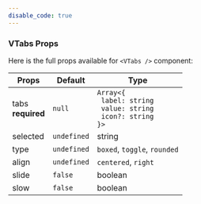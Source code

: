 ```yaml
---
disable_code: true
---
```


### VTabs Props

Here is the full props available for `<VTabs />` component:

| Props                 | Default                                       | Type                                                                                                            |
| --------------------- | --------------------------------------------- | --------------------------------------------------------------------------------------------------------------- |
| tabs<br/>**required** | <span class="is-null">`null`</span>           | <span class="is-array">`Array<{`<br/>` label: string`<br/>` value: string`<br/>` icon?: string`<br/>`}>`</span> |
| selected              | <span class="is-undefined">`undefined`</span> | string                                                                                                          |
| type                  | <span class="is-undefined">`undefined`</span> | `boxed`, `toggle`, `rounded`                                                                                    |
| align                 | <span class="is-undefined">`undefined`</span> | `centered`, `right`                                                                                             |
| slide                 | <span class="is-boolean">`false`</span>       | boolean                                                                                                         |
| slow                  | <span class="is-boolean">`false`</span>       | boolean                                                                                                         |
